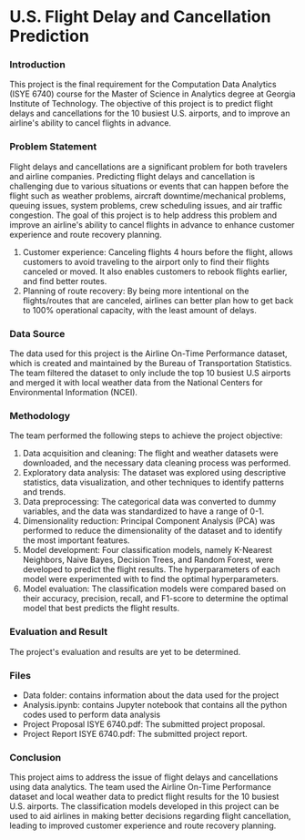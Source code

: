 # U.S. Flight Delay and Cancellation Prediction
### Introduction
This project is the final requirement for the Computation Data Analytics (ISYE 6740) course for the Master of Science in Analytics degree at Georgia Institute of Technology. The objective of this project is to predict flight delays and cancellations for the 10 busiest U.S. airports, and to improve an airline's ability to cancel flights in advance.

### Problem Statement
Flight delays and cancellations are a significant problem for both travelers and airline companies. Predicting flight delays and cancellation is challenging due to various situations or events that can happen before the flight such as weather problems, aircraft downtime/mechanical problems, queuing issues, system problems, crew scheduling issues, and air traffic congestion. The goal of this project is to help address this problem and improve an airline's ability to cancel flights in advance to enhance customer experience and route recovery planning.
1. Customer experience: Canceling flights 4 hours before the flight, allows customers to avoid traveling to the airport only to find their flights canceled or moved.  It also enables customers to rebook flights earlier, and find better routes.
2. Planning of route recovery: By being more intentional on the flights/routes that are canceled, airlines can better plan how to get back to 100% operational capacity, with the least amount of delays.

### Data Source
The data used for this project is the Airline On-Time Performance dataset, which is created and maintained by the Bureau of Transportation Statistics. The team filtered the dataset to only include the top 10 busiest U.S airports and merged it with local weather data from the National Centers for Environmental Information (NCEI).

### Methodology
The team performed the following steps to achieve the project objective:

1. Data acquisition and cleaning: The flight and weather datasets were downloaded, and the necessary data cleaning process was performed.
2. Exploratory data analysis: The dataset was explored using descriptive statistics, data visualization, and other techniques to identify patterns and trends.
3. Data preprocessing: The categorical data was converted to dummy variables, and the data was standardized to have a range of 0-1.
4. Dimensionality reduction: Principal Component Analysis (PCA) was performed to reduce the dimensionality of the dataset and to identify the most important features.
5. Model development: Four classification models, namely K-Nearest Neighbors, Naive Bayes, Decision Trees, and Random Forest, were developed to predict the flight results. The hyperparameters of each model were experimented with to find the optimal hyperparameters.
6. Model evaluation: The classification models were compared based on their accuracy, precision, recall, and F1-score to determine the optimal model that best predicts the flight results.

### Evaluation and Result
The project's evaluation and results are yet to be determined.

### Files
- Data folder: contains information about the data used for the project
- Analysis.ipynb: contains Jupyter notebook that contains all the python codes used to perform data analysis
- Project Proposal ISYE 6740.pdf: The submitted project proposal. 
- Project Report ISYE 6740.pdf: The submitted project report.

### Conclusion
This project aims to address the issue of flight delays and cancellations using data analytics. The team used the Airline On-Time Performance dataset and local weather data to predict flight results for the 10 busiest U.S. airports. The classification models developed in this project can be used to aid airlines in making better decisions regarding flight cancellation, leading to improved customer experience and route recovery planning.
